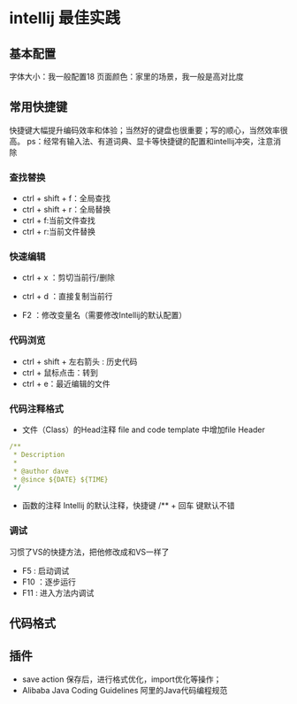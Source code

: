 # intellij 最佳实践

## 基本配置
字体大小：我一般配置18
页面颜色：家里的场景，我一般是高对比度

## 常用快捷键

快捷键大幅提升编码效率和体验；当然好的键盘也很重要；写的顺心，当然效率很高。
ps：经常有输入法、有道词典、显卡等快捷键的配置和intellij冲突，注意消除

### 查找替换

- ctrl + shift + f：全局查找
- ctrl + shift + r：全局替换
- ctrl + f:当前文件查找
- ctrl + r:当前文件替换


### 快速编辑
- ctrl + x ：剪切当前行/删除
- ctrl + d ：直接复制当前行

- F2 ：修改变量名（需要修改Intellij的默认配置）
### 代码浏览
- ctrl + shift + 左右箭头 : 历史代码
- ctrl + 鼠标点击：转到
- ctrl + e：最近编辑的文件

### 代码注释格式

- 文件（Class）的Head注释 file and code template 中增加file Header

````yaml
/**
 * Description
 * 
 * @author dave
 * @since ${DATE} ${TIME}
 */

````

- 函数的注释 Intellij 的默认注释，快捷键 /** + 回车 键默认不错

### 调试
习惯了VS的快捷方法，把他修改成和VS一样了
- F5 : 启动调试
- F10 ：逐步运行
- F11 : 进入方法内调试

## 代码格式

## 插件

- save action 保存后，进行格式优化，import优化等操作；
- Alibaba Java Coding Guidelines 阿里的Java代码编程规范







